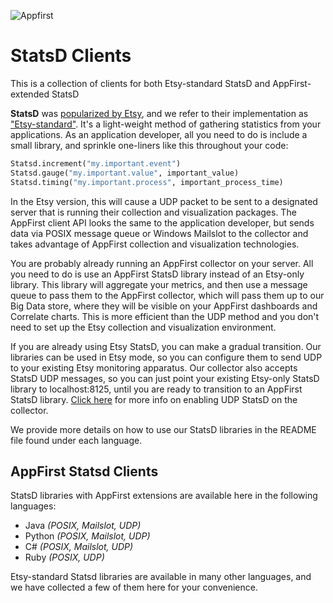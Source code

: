 ![Appfirst](https://wwws.appfirst.com/site_media/images/af_logo_blue.svg)

StatsD Clients
==============
This is a collection of clients for both Etsy-standard StatsD and AppFirst-extended StatsD

**StatsD** was [popularized by Etsy](http://codeascraft.etsy.com/2011/02/15/measure-anything-measure-everything/),
and we refer to their implementation as ["Etsy-standard"](https://github.com/etsy/statsd/).  It's a
light-weight method of gathering statistics from your applications.  As an application developer, all you need
to do is include a small library, and sprinkle one-liners like this throughout your code:

```python
Statsd.increment("my.important.event")
Statsd.gauge("my.important.value", important_value)
Statsd.timing("my.important.process", important_process_time)
```

In the Etsy version, this will cause a UDP packet to be sent to a designated server that is running their
collection and visualization packages. The AppFirst client API looks the same to the application developer,
but sends data via POSIX message queue or Windows Mailslot to the collector and takes advantage of AppFirst collection
and visualization technologies.

You are probably already running an AppFirst collector on your server.  All you need to do is use an
AppFirst StatsD library instead of an Etsy-only library.  This library will aggregate your metrics, and then
use a message queue to pass them to the AppFirst collector, which will pass them up to our Big Data store, where
they will be visible on your AppFirst dashboards and Correlate charts.  This is more efficient than the UDP method
and you don't need to set up the Etsy collection and visualization environment.

If you are already using Etsy StatsD, you can make a gradual transition.  Our libraries can be used in
Etsy mode, so you can configure them to send UDP to your existing Etsy monitoring apparatus.  Our collector also
accepts StatsD UDP messages, so you can just point your existing Etsy-only StatsD library to localhost:8125,
until you are ready to transition to an AppFirst StatsD library. [Click here](http://support.appfirst.com/appfirst-statsd-beta/#other_clients) for more info on enabling UDP StatsD on the collector.

We provide more details on how to use our StatsD libraries in the README file found under each language.


AppFirst Statsd Clients
-----------------------
StatsD libraries with AppFirst extensions are available here in the following languages:

- Java *(POSIX, Mailslot, UDP)*
- Python *(POSIX, Mailslot, UDP)*
- C# *(POSIX, Mailslot, UDP)*
- Ruby *(POSIX, UDP)*

Etsy-standard Statsd libraries are available in many other languages, and we have collected a few of them
here for your convenience.
